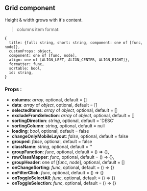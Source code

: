 ## **Grid component**

Height & width grows with it's content.

> columns item format:

```
{
  title: {full: string, short: string, component: one of [func, node]},
  customProps: object,
  component: one of [func, node],
  align: one of [ALIGN_LEFT, ALIGN_CENTER, ALIGN_RIGHT]},
  formatter: func,
  sortable: bool,
  id: string,
}
```

### Props :

- **columns**: _array_, optional, default = []
- **data**: _array_ of _object_, optional, default = []
- **selectedItems**: _array_ of _object_, optional, default = []
- **excludeFromSelection**: _array_ of _object_, optional, default = []
- **sortingDirection**: _string_, optional, default = 'DESC'
- **sortingColumn**: _string_, optional, default = null
- **loading**: _bool_, optional, default = false
- **changeOnlyMobileLayout**: _false_, optional, default = false
- **grouped**: _false_, optional, default = false
- **className**: _string_, optional, default = ''
- **groupFunction**: _func_, optional, default = () => {},
- **rowClassMapper**: _func_, optional, default = () => {},
- **groupHeader**: one of [_func_, _node_], optional, default = []
- **onChangeSorting**: _func_, optional, default = () => {}
- **onFilterClick**: _func_, optional, default = () => {}
- **onToggleSelectAll**: _func_, optional, default = () => {}
- **onToggleSelection**: _func_, optional, default = () => {}
